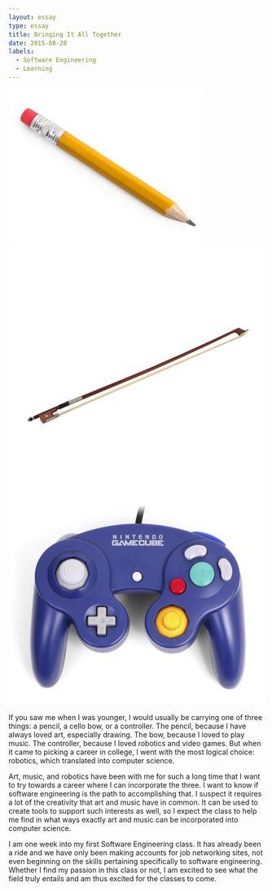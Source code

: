 ```yaml
---
layout: essay
type: essay
title: Bringing It All Together
date: 2015-08-28
labels:
  - Software Engineering
  - Learning
---
```


<div class="ui small rounded images">
  <img class="ui image" src="../images/ePencil.jpg">
  <img class="ui image" src="../images/eBow.jpg">
  <img class="ui image" src="../images/eController.png">
</div>

If you saw me when I was younger, I would usually be carrying one of three things: a pencil, a cello bow, or a controller. The pencil, because I have always loved art, especially drawing. The bow, because I loved to play music. The controller, because I loved robotics and video games. But when it came to picking a career in college, I went with the most logical choice: robotics, which translated into computer science.

Art, music, and robotics have been with me for such a long time that I want to try towards a career where I can incorporate the three. I want to know if software engineering is the path to accomplishing that. I suspect it requires a lot of the creativity that art and music have in common. It can be used to create tools to support such interests as well, so I expect the class to help me find in what ways exactly art and music can be incorporated into computer science. 

I am one week into my first Software Engineering class. It has already been a ride and we have only been making accounts for job networking sites, not even beginning on the skills pertaining specifically to software engineering. Whether I find my passion in this class or not, I am excited to see what the field truly entails and am thus excited for the classes to come.
